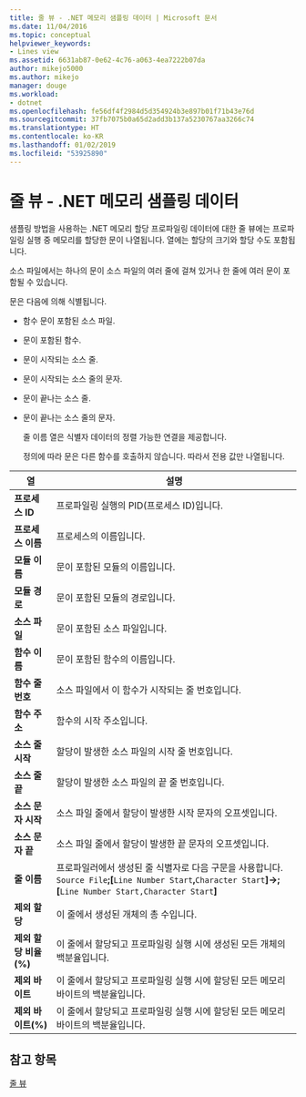 ```yaml
---
title: 줄 뷰 - .NET 메모리 샘플링 데이터 | Microsoft 문서
ms.date: 11/04/2016
ms.topic: conceptual
helpviewer_keywords:
- Lines view
ms.assetid: 6631ab87-0e62-4c76-a063-4ea7222b07da
author: mikejo5000
ms.author: mikejo
manager: douge
ms.workload:
- dotnet
ms.openlocfilehash: fe56df4f2984d5d354924b3e897b01f71b43e76d
ms.sourcegitcommit: 37fb7075b0a65d2add3b137a5230767aa3266c74
ms.translationtype: HT
ms.contentlocale: ko-KR
ms.lasthandoff: 01/02/2019
ms.locfileid: "53925890"
---
```

# <a name="lines-view---net-memory-sampling-data"></a>줄 뷰 - .NET 메모리 샘플링 데이터
샘플링 방법을 사용하는 .NET 메모리 할당 프로파일링 데이터에 대한 줄 뷰에는 프로파일링 실행 중 메모리를 할당한 문이 나열됩니다. 열에는 할당의 크기와 할당 수도 포함됩니다.  
  
 소스 파일에서는 하나의 문이 소스 파일의 여러 줄에 걸쳐 있거나 한 줄에 여러 문이 포함될 수 있습니다.  
  
 문은 다음에 의해 식별됩니다.  
  
- 함수 문이 포함된 소스 파일.  
  
- 문이 포함된 함수.  
  
- 문이 시작되는 소스 줄.  
  
- 문이 시작되는 소스 줄의 문자.  
  
- 문이 끝나는 소스 줄.  
  
- 문이 끝나는 소스 줄의 문자.  
  
  줄 이름 열은 식별자 데이터의 정렬 가능한 연결을 제공합니다.  
  
  정의에 따라 문은 다른 함수를 호출하지 않습니다. 따라서 전용 값만 나열됩니다.  
  
|열|설명|  
|------------|-----------------|  
|**프로세스 ID**|프로파일링 실행의 PID(프로세스 ID)입니다.|  
|**프로세스 이름**|프로세스의 이름입니다.|  
|**모듈 이름**|문이 포함된 모듈의 이름입니다.|  
|**모듈 경로**|문이 포함된 모듈의 경로입니다.|  
|**소스 파일**|문이 포함된 소스 파일입니다.|  
|**함수 이름**|문이 포함된 함수의 이름입니다.|  
|**함수 줄 번호**|소스 파일에서 이 함수가 시작되는 줄 번호입니다.|  
|**함수 주소**|함수의 시작 주소입니다.|  
|**소스 줄 시작**|할당이 발생한 소스 파일의 시작 줄 번호입니다.|  
|**소스 줄 끝**|할당이 발생한 소스 파일의 끝 줄 번호입니다.|  
|**소스 문자 시작**|소스 파일 줄에서 할당이 발생한 시작 문자의 오프셋입니다.|  
|**소스 문자 끝**|소스 파일 줄에서 할당이 발생한 끝 문자의 오프셋입니다.|  
|**줄 이름**|프로파일러에서 생성된 줄 식별자로 다음 구문을 사용합니다. `Source File`**;[**`Line Number Start`**,**`Character Start`**]->;[**`Line Number Start,Character Start`**]**|  
|**제외 할당**|이 줄에서 생성된 개체의 총 수입니다.|  
|**제외 할당 비율(%)**|이 줄에서 할당되고 프로파일링 실행 시에 생성된 모든 개체의 백분율입니다.|  
|**제외 바이트**|이 줄에서 할당되고 프로파일링 실행 시에 할당된 모든 메모리 바이트의 백분율입니다.|  
|**제외 바이트(%)**|이 줄에서 할당되고 프로파일링 실행 시에 할당된 모든 메모리 바이트의 백분율입니다.|  
  
## <a name="see-also"></a>참고 항목  
 [줄 뷰](../profiling/lines-view-sampling-data.md)